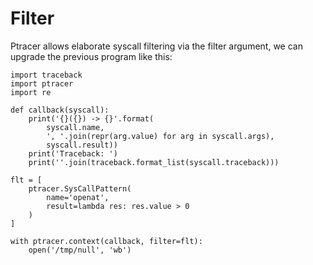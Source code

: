 # Filter

Ptracer allows elaborate syscall filtering via the filter argument, we can upgrade the previous program like this:
```python{13-18, 20}
import traceback
import ptracer
import re

def callback(syscall):
    print('{}({}) -> {}'.format(
        syscall.name,
        ', '.join(repr(arg.value) for arg in syscall.args),
        syscall.result))
    print('Traceback: ')
    print(''.join(traceback.format_list(syscall.traceback)))

flt = [
    ptracer.SysCallPattern(
        name='openat',
        result=lambda res: res.value > 0
    )
]

with ptracer.context(callback, filter=flt):
    open('/tmp/null', 'wb')
```

